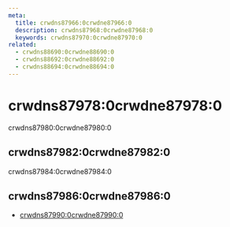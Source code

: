 ```yaml
---
meta:
  title: crwdns87966:0crwdne87966:0
  description: crwdns87968:0crwdne87968:0
  keywords: crwdns87970:0crwdne87970:0
related:
  - crwdns88690:0crwdne88690:0
  - crwdns88692:0crwdne88692:0
  - crwdns88694:0crwdne88694:0
---
```


# crwdns87978:0crwdne87978:0

crwdns87980:0crwdne87980:0

<entry-ad />

## crwdns87982:0crwdne87982:0

crwdns87984:0crwdne87984:0

<example file="v-resize/usage" />

## crwdns87986:0crwdne87986:0

- [crwdns87990:0crwdne87990:0](crwdns87988:0crwdne87988:0)

<backmatter />
